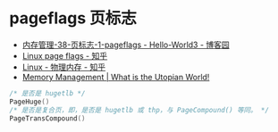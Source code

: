 # pageflags 页标志

- [内存管理-38-页标志-1-pageflags - Hello-World3 - 博客园](https://www.cnblogs.com/hellokitty2/p/18528107)
- [Linux page flags - 知乎](https://zhuanlan.zhihu.com/p/713935921)
- [Linux - 物理内存 - 知乎](https://zhuanlan.zhihu.com/p/664104444)
- [Memory Management | What is the Utopian World!](https://utopianfuture.github.io/kernel/Memory-Management.html)

```cpp
/* 是否是 hugetlb */
PageHuge()
/* 是否是复合页，即，是否是 hugetlb 或 thp，与 PageCompound() 等同。 */
PageTransCompound()
```
